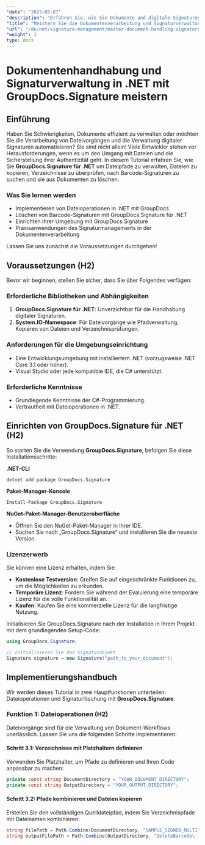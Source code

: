 ```yaml
---
"date": "2025-05-07"
"description": "Erfahren Sie, wie Sie Dokumente und digitale Signaturen mit GroupDocs.Signature effizient in .NET verwalten. Automatisieren Sie Dateivorgänge, suchen und löschen Sie Barcode-Signaturen."
"title": "Meistern Sie die Dokumentenverarbeitung und Signaturverwaltung in .NET mit GroupDocs.Signature"
"url": "/de/net/signature-management/master-document-handling-signature-management-dotnet/"
"weight": 1
type: docs
---
```

# Dokumentenhandhabung und Signaturverwaltung in .NET mit GroupDocs.Signature meistern

## Einführung

Haben Sie Schwierigkeiten, Dokumente effizient zu verwalten oder möchten Sie die Verarbeitung von Dateivorgängen und die Verwaltung digitaler Signaturen automatisieren? Sie sind nicht allein! Viele Entwickler stehen vor Herausforderungen, wenn es um den Umgang mit Dateien und die Sicherstellung ihrer Authentizität geht. In diesem Tutorial erfahren Sie, wie Sie **GroupDocs.Signature für .NET** um Dateipfade zu verwalten, Dateien zu kopieren, Verzeichnisse zu überprüfen, nach Barcode-Signaturen zu suchen und sie aus Dokumenten zu löschen.

### Was Sie lernen werden

- Implementieren von Dateioperationen in .NET mit GroupDocs
- Löschen von Barcode-Signaturen mit GroupDocs.Signature für .NET
- Einrichten Ihrer Umgebung mit GroupDocs.Signature
- Praxisanwendungen des Signaturmanagements in der Dokumentenverarbeitung

Lassen Sie uns zunächst die Voraussetzungen durchgehen!

## Voraussetzungen (H2)

Bevor wir beginnen, stellen Sie sicher, dass Sie über Folgendes verfügen:

### Erforderliche Bibliotheken und Abhängigkeiten

1. **GroupDocs.Signature für .NET**: Unverzichtbar für die Handhabung digitaler Signaturen.
2. **System.IO-Namespace**: Für Dateivorgänge wie Pfadverwaltung, Kopieren von Dateien und Verzeichnisprüfungen.

### Anforderungen für die Umgebungseinrichtung

- Eine Entwicklungsumgebung mit installiertem .NET (vorzugsweise .NET Core 3.1 oder höher).
- Visual Studio oder jede kompatible IDE, die C# unterstützt.

### Erforderliche Kenntnisse

- Grundlegende Kenntnisse der C#-Programmierung.
- Vertrautheit mit Dateioperationen in .NET.

## Einrichten von GroupDocs.Signature für .NET (H2)

So starten Sie die Verwendung **GroupDocs.Signature**, befolgen Sie diese Installationsschritte:

**.NET-CLI**
```
dotnet add package GroupDocs.Signature
```

**Paket-Manager-Konsole**
```
Install-Package GroupDocs.Signature
```

**NuGet-Paket-Manager-Benutzeroberfläche**

- Öffnen Sie den NuGet-Paket-Manager in Ihrer IDE.
- Suchen Sie nach „GroupDocs.Signature“ und installieren Sie die neueste Version.

### Lizenzerwerb

Sie können eine Lizenz erhalten, indem Sie:

- **Kostenlose Testversion**: Greifen Sie auf eingeschränkte Funktionen zu, um die Möglichkeiten zu erkunden.
- **Temporäre Lizenz**: Fordern Sie während der Evaluierung eine temporäre Lizenz für die volle Funktionalität an.
- **Kaufen**: Kaufen Sie eine kommerzielle Lizenz für die langfristige Nutzung.

Initialisieren Sie GroupDocs.Signature nach der Installation in Ihrem Projekt mit dem grundlegenden Setup-Code:

```csharp
using GroupDocs.Signature;

// Initialisieren Sie das Signaturobjekt
Signature signature = new Signature("path_to_your_document");
```

## Implementierungshandbuch

Wir werden dieses Tutorial in zwei Hauptfunktionen unterteilen: Dateioperationen und Signaturlöschung mit **GroupDocs.Signature**.

### Funktion 1: Dateioperationen (H2)

Dateivorgänge sind für die Verwaltung von Dokument-Workflows unerlässlich. Lassen Sie uns die folgenden Schritte implementieren:

#### Schritt 3.1: Verzeichnisse mit Platzhaltern definieren

Verwenden Sie Platzhalter, um Pfade zu definieren und Ihren Code anpassbar zu machen:

```csharp
private const string DocumentDirectory = "YOUR_DOCUMENT_DIRECTORY";
private const string OutputDirectory = "YOUR_OUTPUT_DIRECTORY";
```

#### Schritt 3.2: Pfade kombinieren und Dateien kopieren

Erstellen Sie den vollständigen Quelldateipfad, indem Sie Verzeichnispfade mit Dateinamen kombinieren:

```csharp
string filePath = Path.Combine(DocumentDirectory, "SAMPLE_SIGNED_MULTI");
string outputFilePath = Path.Combine(OutputDirectory, "DeleteBarcode\